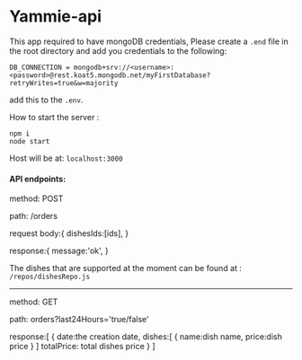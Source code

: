 # Yammie-api

This app required to have mongoDB credentials,
Please create a `.end` file in the root directory and add you credentials to the following:   
```
DB_CONNECTION = mongodb+srv://<username>:<password>@rest.koat5.mongodb.net/myFirstDatabase?retryWrites=true&w=majority
```
add this to the `.env`.

How to start the server :
```
npm i
node start
```

Host will be at: `localhost:3000`

#### API endpoints:

method: POST

path: /orders

request body:{
    dishesIds:[ids],
}


response:{
    message:'ok',
}


The dishes that are supported at the moment can be found at : `/repos/dishesRepo.js`

----------------------------------

method: GET


path: orders?last24Hours='true/false'


response:[
    {
        date:the creation date,
        dishes:[
            {
                name:dish name,
                price:dish price
            }
        ]
        totalPrice: total dishes price
    }
]

